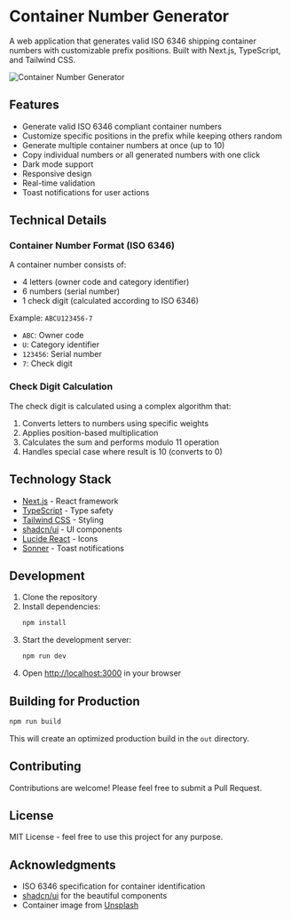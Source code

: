 # Container Number Generator

A web application that generates valid ISO 6346 shipping container numbers with customizable prefix positions. Built with Next.js, TypeScript, and Tailwind CSS.

![Container Number Generator](https://images.unsplash.com/photo-1494412574643-ff11b0a5c1c3?auto=format&fit=crop&q=80&w=1200&h=400)

## Features

- Generate valid ISO 6346 compliant container numbers
- Customize specific positions in the prefix while keeping others random
- Generate multiple container numbers at once (up to 10)
- Copy individual numbers or all generated numbers with one click
- Dark mode support
- Responsive design
- Real-time validation
- Toast notifications for user actions

## Technical Details

### Container Number Format (ISO 6346)

A container number consists of:
- 4 letters (owner code and category identifier)
- 6 numbers (serial number)
- 1 check digit (calculated according to ISO 6346)

Example: `ABCU123456-7`
- `ABC`: Owner code
- `U`: Category identifier
- `123456`: Serial number
- `7`: Check digit

### Check Digit Calculation

The check digit is calculated using a complex algorithm that:
1. Converts letters to numbers using specific weights
2. Applies position-based multiplication
3. Calculates the sum and performs modulo 11 operation
4. Handles special case where result is 10 (converts to 0)

## Technology Stack

- [Next.js](https://nextjs.org/) - React framework
- [TypeScript](https://www.typescriptlang.org/) - Type safety
- [Tailwind CSS](https://tailwindcss.com/) - Styling
- [shadcn/ui](https://ui.shadcn.com/) - UI components
- [Lucide React](https://lucide.dev/) - Icons
- [Sonner](https://sonner.emilkowal.ski/) - Toast notifications

## Development

1. Clone the repository
2. Install dependencies:
   ```bash
   npm install
   ```
3. Start the development server:
   ```bash
   npm run dev
   ```
4. Open [http://localhost:3000](http://localhost:3000) in your browser

## Building for Production

```bash
npm run build
```

This will create an optimized production build in the `out` directory.

## Contributing

Contributions are welcome! Please feel free to submit a Pull Request.

## License

MIT License - feel free to use this project for any purpose.

## Acknowledgments

- ISO 6346 specification for container identification
- [shadcn/ui](https://ui.shadcn.com/) for the beautiful components
- Container image from [Unsplash](https://unsplash.com)